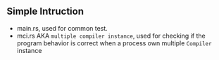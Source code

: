 ## Simple Intruction
- main.rs, used for common test.
- mci.rs AKA `multiple compiler instance`, used for checking if the program behavior is correct when a process own multiple 
  `Compiler` instance